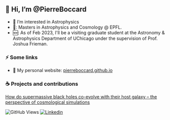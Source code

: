 <!--![header](https://capsule-render.vercel.app/api?type=waving&color=auto&height=200&section=header&text=Hi,%20I’m%20Eliott&fontSize=40&animation=fadeIn)-->
## 👋 Hi, I’m @PierreBoccard
- 👀 I’m interested in Astrophysics
- 🔭: Masters in Astrophysics and Cosmology @ EPFL. 
- 🆕: As of Feb 2023, I'll be a visiting graduate student at the Astronomy & Astrophysics Department of UChicago under the supervision of Prof. Joshua Frieman.

### ⚡️ Some links

- :deciduous_tree: My personal website: [pierreboccard.github.io](https://pierreboccard.github.io) 

### ☕️ Projects and contributions

[How do supermassive black holes co-evolve with their host galaxy – the perspective of cosmological simulations](https://github.com/PierreBoccard/PierreBoccard.github.io/assets/Report.pdf)

<!--[![PierreBoccard's GitHub stats](https://github-readme-stats.vercel.app/api?username=PierreBoccard&show_icons=true&theme=algolia)](https://github.com/anuraghazra/github-readme-stats)-->


![GitHub Views](https://komarev.com/ghpvc/?username=eliottzemour&color=2553ff)  [![Linkedin](https://img.shields.io/badge/Linkedin-2553ff.svg?logo=linkedin&logoWidth=20)](https://www.linkedin.com/in/eliott-zemour/)  
